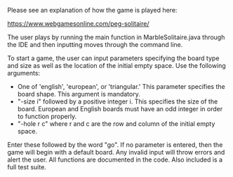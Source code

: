 Please see an explanation of how the game is played here:

https://www.webgamesonline.com/peg-solitaire/

The user plays by running the main function in MarbleSolitaire.java through the IDE and then inputting moves through the command line. 

To start a game, the user can input parameters specifying the board type and size as well as the location of the initial empty space. Use the following arguments:

 - One of 'english', 'european', or 'triangular.' This parameter specifies the board shape. This argument is mandatory.
 - "-size i" followed by a positive integer i. This specifies the size of the board. European and English boards must have an odd integer in order to function properly.
 - "-hole r c" where r and c are the row and column of the initial empty space.

Enter these followed by the word "go". If no parameter is entered, then the game will begin with a default board. Any invalid input will throw errors and alert the user. All functions are documented in the code. Also included is a full test suite.
